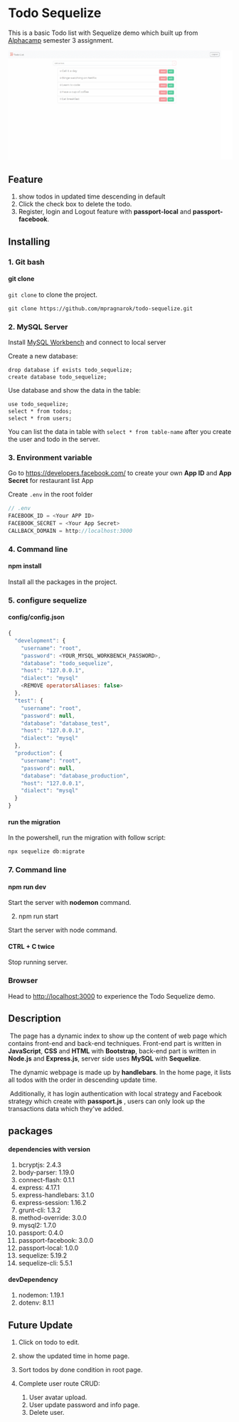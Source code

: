 # Todo Sequelize
This is a basic Todo list with Sequelize demo which built up from [Alphacamp](https://tw.alphacamp.co/) semester 3 assignment.

![demo](./public/img/demo.gif)

## Feature
1. show todos in updated time descending in default
2. Click the check box to delete the todo.
5. Register, login and Logout feature with **passport-local** and **passport-facebook**.

## Installing

### 1. Git bash

#### git clone

`git clone` to clone the project.

```markdown
git clone https://github.com/mpragnarok/todo-sequelize.git
```
### 2. MySQL Server

Install [MySQL Workbench](https://dev.mysql.com/downloads/workbench/) and connect to local server

Create a new database:

```mysql
drop database if exists todo_sequelize;
create database todo_sequelize;
```

Use database and show the data in the table:

```mysql
use todo_sequelize;
select * from todos;
select * from users;
```

You can list the data in table with `select * from table-name` after you create the user and todo in the server.

### 3. Environment variable

Go to https://developers.facebook.com/ to create your own **App ID** and **App Secret** for restaurant list App

Create `.env` in the root folder

```js
// .env
FACEBOOK_ID = <Your APP ID>
FACEBOOK_SECRET = <Your App Secret>
CALLBACK_DOMAIN = http://localhost:3000
```

### 4. Command line

#### npm install

Install all the packages in the project.

### 5. configure sequelize

#### config/config.json

```js
{
  "development": {
    "username": "root",
    "password": <YOUR_MYSQL_WORKBENCH_PASSWORD>,
    "database": "todo_sequelize",
    "host": "127.0.0.1",
    "dialect": "mysql"
    <REMOVE operatorsAliases: false>
  },
  "test": {
    "username": "root",
    "password": null,
    "database": "database_test",
    "host": "127.0.0.1",
    "dialect": "mysql"
  },
  "production": {
    "username": "root",
    "password": null,
    "database": "database_production",
    "host": "127.0.0.1",
    "dialect": "mysql"
  }
}
```

#### run the migration

In the powershell, run the migration with follow script:

```powershell
npx sequelize db:migrate
```



### 7. Command line

#### npm run dev

Start the server with **nodemon** command.

2. npm run start

Start the server with node command.

#### CTRL + C twice

Stop running server.

### Browser

Head to [http://localhost:3000](http://localhost:3000) to experience the Todo Sequelize demo.

## Description

​	The page has a dynamic index to show up the content of web page which contains front-end and back-end techniques. Front-end part is written in **JavaScript**, **CSS** and **HTML** with **Bootstrap**, back-end part is written in **Node.js** and **Express.js**, server side uses  **MySQL** with **Sequelize**.  

​	The dynamic webpage is made up by **handlebars**. In the home page, it lists all todos with the order in descending update time.

​	Additionally, it has login authentication with local strategy and Facebook strategy which create with **passport.js** , users can only look up the transactions data which they've added.

## packages

#### dependencies with version

1. bcryptjs: 2.4.3
2. body-parser: 1.19.0
3. connect-flash: 0.1.1
5. express: 4.17.1
6. express-handlebars: 3.1.0
7. express-session: 1.16.2
7. grunt-cli: 1.3.2
8. method-override: 3.0.0
9. mysql2: 1.7.0
10. passport: 0.4.0
11. passport-facebook: 3.0.0
12. passport-local: 1.0.0
13. sequelize: 5.19.2
14. sequelize-cli: 5.5.1


#### devDependency

1. nodemon: 1.19.1
2. dotenv: 8.1.1

## Future Update
1. Click on todo to edit.

2. show the updated time in home page.

3. Sort todos by done condition in root page.

4. Complete user route CRUD:
   1. User avatar upload.
   2. User update password and info page.
   3. Delete user.

   

